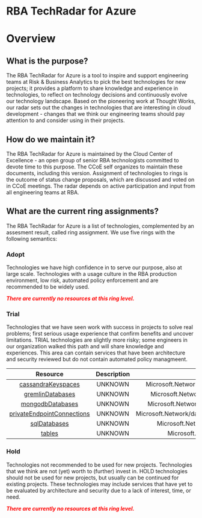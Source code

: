 
RBA TechRadar for Azure
=======================

# Overview

## What is the purpose?


The RBA TechRadar for Azure is a tool to inspire and support engineering teams at Risk & Business Analytics to pick the best technologies for new projects; it provides a platform to share knowledge and experience in technologies, to reflect on technology decisions and continuously evolve our technology landscape.  Based on the pioneering work at Thought Works, our radar sets out the changes in technologies that are interesting in cloud development - changes that we think our engineering teams should pay attention to and consider using in their projects.
## How do we maintain it?


The RBA TechRadar for Azure is maintained by the Cloud Center of Excellence - an open group of senior RBA technologists committed to devote time to this purpose.  The CCoE self organizes to maintain these documents, including this version.  Assignment of technologies to rings is the outcome of status change proposals, which are discussed and voted on in CCoE meetings.  The radar depends on active participation and input from all engineering teams at RBA.
## What are the current ring assignments?


The RBA TechRadar for Azure is a list of technologies, complemented by an assesment result, called ring assignment.  We use five rings with the following semantics:
### Adopt


Technologies we have high confidence in to serve our purpose, also at large scale.  Technologies with a usage culture in the RBA production environment, low risk, automated policy enforcement and are recommended to be widely used.  
  
***<font color="red"> There are currently no resources at this ring level. </font>***
### Trial


Technologies that we have seen work with success in projects to solve real problems;  first serious usage experience that confirm benefits and uncover limitations.  TRIAL technologies are slightly more risky; some engineers in our organization walked this path and will share knowledge and experiences.  This area can contain services that have been architecture and security reviewed but do not contain automated policy managmeent.  

|Resource|Description|Path|Status|
| :---: | :---: | :---: | :---: |
|[cassandraKeyspaces](https://github.com/openrba/python-azure-techradar/Microsoft.Network/databaseAccounts/cassandraKeyspaces/README.md)|UNKNOWN|Microsoft.Network/databaseAccounts/cassandraKeyspaces|TRIAL|
|[gremlinDatabases](https://github.com/openrba/python-azure-techradar/Microsoft.Network/databaseAccounts/gremlinDatabases/README.md)|UNKNOWN|Microsoft.Network/databaseAccounts/gremlinDatabases|TRIAL|
|[mongodbDatabases](https://github.com/openrba/python-azure-techradar/Microsoft.Network/databaseAccounts/mongodbDatabases/README.md)|UNKNOWN|Microsoft.Network/databaseAccounts/mongodbDatabases|TRIAL|
|[privateEndpointConnections](https://github.com/openrba/python-azure-techradar/Microsoft.Network/databaseAccounts/privateEndpointConnections/README.md)|UNKNOWN|Microsoft.Network/databaseAccounts/privateEndpointConnections|TRIAL|
|[sqlDatabases](https://github.com/openrba/python-azure-techradar/Microsoft.Network/databaseAccounts/sqlDatabases/README.md)|UNKNOWN|Microsoft.Network/databaseAccounts/sqlDatabases|TRIAL|
|[tables](https://github.com/openrba/python-azure-techradar/Microsoft.Network/databaseAccounts/tables/README.md)|UNKNOWN|Microsoft.Network/databaseAccounts/tables|TRIAL|

### Hold


Technologies not recommended to be used for new projects. Technologies that we think are not (yet) worth to (further) invest in.  HOLD technologies should not be used for new projects, but usually can be continued for existing projects.  These technologies may include services that have yet to be evaluated by architecture and security due to a lack of interest, time, or need.  
  
***<font color="red"> There are currently no resources at this ring level. </font>***